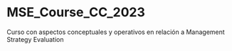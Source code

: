 # MSE_Course_CC_2023
Curso con aspectos conceptuales y operativos en relación a Management Strategy Evaluation
